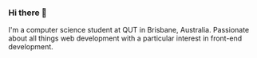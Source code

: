 ### Hi there 👋

I'm a computer science student at QUT in Brisbane, Australia. Passionate about all things web development with a particular interest in front-end development. 
